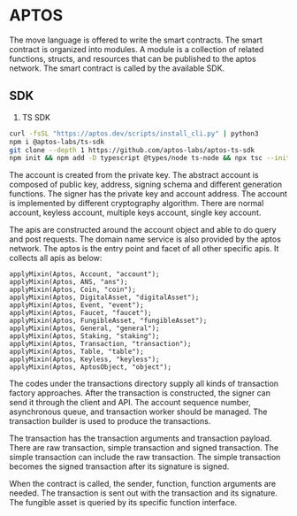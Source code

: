 # APTOS

The move language is offered to write the smart contracts. The smart contract is organized into modules. A module is a collection of related functions, structs, and resources that can be published to the aptos network. The smart contract is called by the available SDK. 

## SDK

1. TS SDK

```bash
curl -fsSL "https://aptos.dev/scripts/install_cli.py" | python3
npm i @aptos-labs/ts-sdk
git clone --depth 1 https://github.com/aptos-labs/aptos-ts-sdk
npm init && npm add -D typescript @types/node ts-node && npx tsc --init && mkdir src && echo 'async function example() { console.log("Running example!")}; example()' > src/quickstart.ts
```
The account is created from the private key. The abstract account is composed of public key, address, signing schema and different generation functions. The signer has the private key and account address. The account is implemented by different cryptography algorithm. There are normal account, keyless account, multiple keys account, single key account.

The apis are constructed around the account object and able to do query and post requests. The domain name service is also provided by the aptos network. The aptos is the entry point and facet of all other specific apis. It collects all apis as below:

```
applyMixin(Aptos, Account, "account");
applyMixin(Aptos, ANS, "ans");
applyMixin(Aptos, Coin, "coin");
applyMixin(Aptos, DigitalAsset, "digitalAsset");
applyMixin(Aptos, Event, "event");
applyMixin(Aptos, Faucet, "faucet");
applyMixin(Aptos, FungibleAsset, "fungibleAsset");
applyMixin(Aptos, General, "general");
applyMixin(Aptos, Staking, "staking");
applyMixin(Aptos, Transaction, "transaction");
applyMixin(Aptos, Table, "table");
applyMixin(Aptos, Keyless, "keyless");
applyMixin(Aptos, AptosObject, "object");
```
The codes under the transactions directory supply all kinds of transaction factory approaches. After the transaction is constructed, the signer can send it through the client and API. The account sequence number, asynchronous queue, and transaction worker should be managed. The transaction builder is used to produce the transactions. 

The transaction has the transaction arguments and transaction payload. There are raw transaction, simple transaction and signed transaction. The simple transaction can include the raw transaction. The simple transaction becomes the signed transaction after its signature is signed. 

When the contract is called, the sender, function, function arguments are needed. The transaction is sent out with the transaction and its signature. The fungible asset is queried by its specific function interface. 

